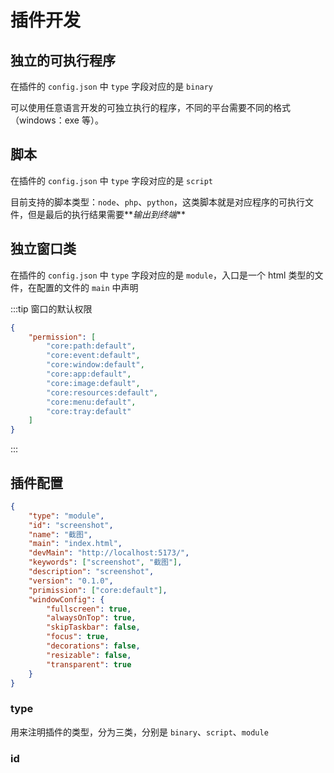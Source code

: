 # 插件开发

## 独立的可执行程序

在插件的 `config.json` 中 `type` 字段对应的是 `binary`

可以使用任意语言开发的可独立执行的程序，不同的平台需要不同的格式（windows：exe 等）。

## 脚本

在插件的 `config.json` 中 `type` 字段对应的是 `script`

目前支持的脚本类型：`node`、`php`、`python`，这类脚本就是对应程序的可执行文件，但是最后的执行结果需要**_输出到终端_**

## 独立窗口类

在插件的 `config.json` 中 `type` 字段对应的是 `module`，入口是一个 html 类型的文件，在配置的文件的 `main` 中声明

:::tip 窗口的默认权限

```json
{
    "permission": [
        "core:path:default", 
        "core:event:default", 
        "core:window:default", 
        "core:app:default", 
        "core:image:default", 
        "core:resources:default", 
        "core:menu:default", 
        "core:tray:default"
    ]
}
```

:::

## 插件配置

```json
{
    "type": "module",
    "id": "screenshot",
    "name": "截图",
    "main": "index.html",
    "devMain": "http://localhost:5173/",
    "keywords": ["screenshot", "截图"],
    "description": "screenshot",
    "version": "0.1.0",
    "primission": ["core:default"],
    "windowConfig": {
        "fullscreen": true,
        "alwaysOnTop": true,
        "skipTaskbar": false,
        "focus": true,
        "decorations": false,
        "resizable": false,
        "transparent": true
    }
}
```

### type

用来注明插件的类型，分为三类，分别是 `binary`、`script`、`module`

### id
